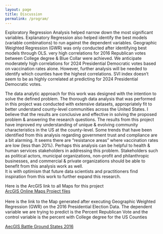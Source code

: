 ```yaml
---
layout: page
title: Discussion
permalink: /program/
---
```

Exploratory Regression Analysis helped narrow down the most significant variables.
Explanatory Regression also helped identify the best models (variable combinations) to run against the dependent variables.
Geographic Weighted Regression (GWR) was only conducted after identifying best models through OLS.
very high correlations for 2016 Republican votes between College degree & Blue Collar were achieved.
We anticipate moderately high correlations for 2024 Presidential Democratic votes based on vaccination rates alone.  However, further analysis will be needed
to identify which counties have the highest correlations.
SVI index doesn’t seem to be as highly correlated at predicting for 2024 Presidential Democratic votes.  

The data analytic approach for this work was designed with the intention to solve the defined problem.  The thorough data analysis that was performed in this project was conducted with extensive datasets, appropriately fit to better understand county-level communities across the United States. I believe that the results are conclusive and effective in solving the proposed problem & answering the research questions.
The results from this project have improved my understanding of unique & evolving community characteristics in the US at the county-level. Some trends that have been identified from this analysis regarding government trust and compliance are a bit alarming.  It seems there are “resistance areas” where vaccination rates are low (less than 20%).  Perhaps this analysis can be helpful to health & human services stakeholders in addressing this problem. Stakeholders such as political actors, municipal organizations, non-profit and philanthropic businesses, and commercial & private organizations should be able to benefit from this analysis work as well.  
It is with optimism that future data scientists and practitioners find inspiration from this work to further expand this research.

Here is the ArcGIS link to all Maps for this project
<br>
[ArcGIS Online Maps Project files](https://edgarjarguello.maps.arcgis.com/home/webmap/viewer.html?webmap=14132882995940afa0468b12e0417833)
<br>
<br>
Here is the link to the Map generated after executing Geographic Weighted Regression (GWR)
on the 2016 Presidential Election Data.  The dependent variable we are trying to predict is
the Percent Republican Vote and the control variable is the percent with College degree for the 
US Counties

[AecGIS Battle Ground States 2016](https://arcg.is/1bq9XO)
			